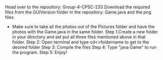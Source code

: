 Head over to the repository: Group-4-CPSC-233 
Download the required files from the GUIVersion folder in the repository: Game.java and the png files
- Make sure to take all the photos out of the Pictures folder and have the photos with the Game.java in the same folder.
Step 1.Create a new folder in your directory and set put all three files mentioned above in that folder. 
Step 2: Open terminal and type cd<>foldername to get to the desired folder 
Step 3: Compile the files 
Step 4: Type "java Game" to run the program. 
Step 5: Enjoy!


